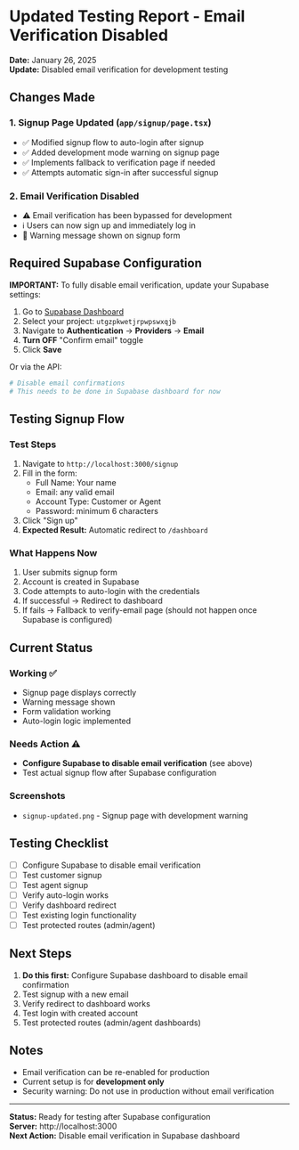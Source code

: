 # Updated Testing Report - Email Verification Disabled

**Date:** January 26, 2025  
**Update:** Disabled email verification for development testing

## Changes Made

### 1. Signup Page Updated (`app/signup/page.tsx`)
- ✅ Modified signup flow to auto-login after signup
- ✅ Added development mode warning on signup page
- ✅ Implements fallback to verification page if needed
- ✅ Attempts automatic sign-in after successful signup

### 2. Email Verification Disabled
- ⚠️ Email verification has been bypassed for development
- ℹ️ Users can now sign up and immediately log in
- 📝 Warning message shown on signup form

## Required Supabase Configuration

**IMPORTANT:** To fully disable email verification, update your Supabase settings:

1. Go to [Supabase Dashboard](https://supabase.com/dashboard)
2. Select your project: `utgzpkwetjrpwpswxqjb`
3. Navigate to **Authentication** → **Providers** → **Email**
4. **Turn OFF** "Confirm email" toggle
5. Click **Save**

Or via the API:
```bash
# Disable email confirmations
# This needs to be done in Supabase dashboard for now
```

## Testing Signup Flow

### Test Steps
1. Navigate to `http://localhost:3000/signup`
2. Fill in the form:
   - Full Name: Your name
   - Email: any valid email
   - Account Type: Customer or Agent
   - Password: minimum 6 characters
3. Click "Sign up"
4. **Expected Result:** Automatic redirect to `/dashboard`

### What Happens Now
1. User submits signup form
2. Account is created in Supabase
3. Code attempts to auto-login with the credentials
4. If successful → Redirect to dashboard
5. If fails → Fallback to verify-email page (should not happen once Supabase is configured)

## Current Status

### Working ✅
- Signup page displays correctly
- Warning message shown
- Form validation working
- Auto-login logic implemented

### Needs Action ⚠️
- **Configure Supabase to disable email verification** (see above)
- Test actual signup flow after Supabase configuration

### Screenshots
- `signup-updated.png` - Signup page with development warning

## Testing Checklist

- [ ] Configure Supabase to disable email verification
- [ ] Test customer signup
- [ ] Test agent signup
- [ ] Verify auto-login works
- [ ] Verify dashboard redirect
- [ ] Test existing login functionality
- [ ] Test protected routes (admin/agent)

## Next Steps

1. **Do this first:** Configure Supabase dashboard to disable email confirmation
2. Test signup with a new email
3. Verify redirect to dashboard works
4. Test login with created account
5. Test protected routes (admin/agent dashboards)

## Notes

- Email verification can be re-enabled for production
- Current setup is for **development only**
- Security warning: Do not use in production without email verification

---

**Status:** Ready for testing after Supabase configuration  
**Server:** http://localhost:3000  
**Next Action:** Disable email verification in Supabase dashboard

